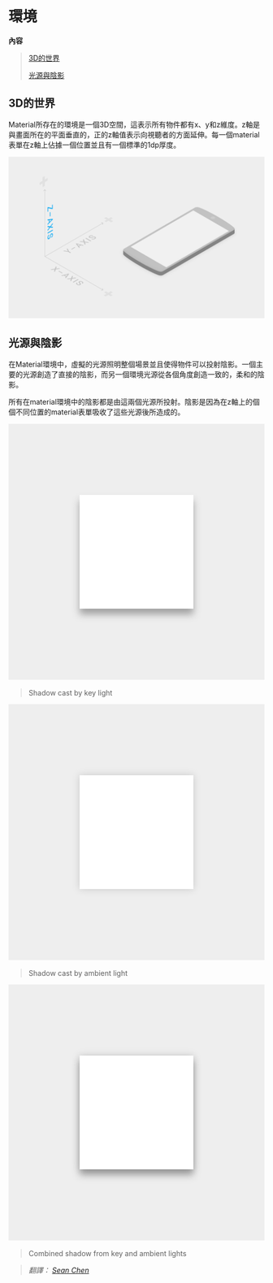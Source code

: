 # 環境

**內容**

> [3D的世界](#3dworld)
>
> [光源與陰影](#ligntandshadow)

<h2 id='3dworld'>3D的世界</h2>

Material所存在的環境是一個3D空間，這表示所有物件都有x、y和z維度。z軸是與畫面所在的平面垂直的，正的z軸值表示向視聽者的方面延伸。每一個material表單在z軸上佔據一個位置並且有一個標準的1dp厚度。

![whatismaterial_environment_3d](images/whats-material/whatismaterial_environment_3d.png)


<h2 id='ligntandshadow'>光源與陰影</h2>

在Material環境中，虛擬的光源照明整個場景並且使得物件可以投射陰影。一個主要的光源創造了直接的陰影，而另一個環境光源從各個角度創造一致的，柔和的陰影。

所有在material環境中的陰影都是由這兩個光源所投射。陰影是因為在z軸上的個個不同位置的material表單吸收了這些光源後所造成的。


![whatismaterial_environment_shadow1](images/whats-material/whatismaterial_environment_shadow1.png)

> Shadow cast by key light

![whatismaterial_environment_shadow2](images/whats-material/whatismaterial_environment_shadow2.png)

> Shadow cast by ambient light

![whatismaterial_environment_shadow3](images/whats-material/whatismaterial_environment_shadow3.png)

> Combined shadow from key and ambient lights

> *翻譯： [Sean Chen](https://www.facebook.com/shihneng.chen)*
